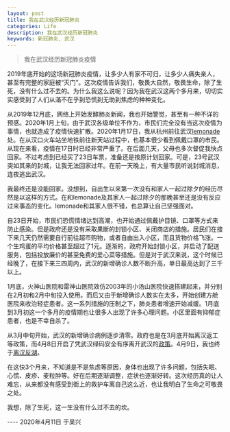 ```yaml
---
layout: post
title: 我在武汉经历新冠肺炎
categories: Life
description: 我在武汉经历新冠肺炎
keywords: 新冠肺炎, 武汉
---
```


> 我在武汉经历新冠肺炎疫情

2019年底开始的这场新冠肺炎疫情，让多少人有家不可归，让多少人痛失亲人，甚至有完整的家庭被“灭门”。这次疫情告诉我们，敬畏大自然，敬畏生命，除了生死，没有什么过不去的。为什么我这么说呢？因为我在武汉这两个多月来，切切实实感受到了人们从滿不在乎到恐慌到无助到焦虑的种种变化。

从2019年12月底，网络上开始发酵肺炎新闻，我也开始警觉，甚至有一种不详的预感。2020年1月上旬，由于武汉各级单位不作为，市民们完全没有当这次疫情为事情，也就造成了疫情快速扩散。2020年1月17日，我从杭州前往武汉[lemonade](https://github.com/lemonade117)处。在从汉口火车站坐地铁前往新天站过程中，也基本很少看到佩戴口罩的市民。从现在来看，疫情在17日时已经非常严重了。在后面几天，父母也多次督促我快点回家。不过考虑到已经买了23日车票，准备还是按原计划回家。可是，23号武汉突如其来的封城，让我无法回家过年。在前一天晚上，有大量市民听说封城消息，连夜逃出武汉。

我最终还是没能回家。没想到，自出生以来第一次没有和家人一起过除夕的经历尽然是以这样的方式。在和lemonade及其家人一起过除夕的那晚甚至还是没有反应过来事态的变化。lemonade和其家人很不错，也总算让自己坚强面对。

自23日开始，市民们恐慌情绪达到高潮，也开始通过佩戴护目镜、口罩等方式来防止感染。但是政府还是没有采取果断的封锁小区、关闭商店的措施。居民们在接下来几天仍然需要自行前往超市购物，或者自由出入小区，而且货物价格飞涨。一个生鸡蛋的平均价格甚至超过了1元。逐渐的，政府开始封锁小区，并启动了配送服务，包括投放廉价的甚至免费的爱心菜等措施。但是对于武汉来说，这个时候已经晚了，在接下来三四周内，武汉的新增确诊人数不断升高，单日最高达到了三千以上。

1月底，火神山医院和雷神山医院效仿2003年的小汤山医院快速搭建起来，并分别在2月初和2月中旬投入使用。而后又由于新增确诊人数实在太多，开始创建方舱医院来收治轻症患者。这一系列措施的压制之下，肺炎患者增速开始减缓。1月底到3月初这一个多月的疫情期也让很多人出现了许多心理问题。小区里面有抑郁症患者，也是不幸自杀了。

从3月中旬开始，武汉的新增确诊病例逐步清零。政府也是在3月底开始离汉返工等政策，而4月8日开启了凭武汉绿码安全有序离开武汉的[政策](https://zhuanlan.zhihu.com/p/126468640)。4月9日，我也终于[离汉反湖](https://zhuanlan.zhihu.com/p/128042160)。

在这快3个月来，不知道是不是焦虑等原因，身体也出现了许多问题，包括失眠、心慌、皮疹、麦粒肿等。好在后期逐渐调整，症状也逐渐好转。这次经历真的让人难忘，从来都没有感受到街上的救护车离自己这么近，也让我明白了生命之可敬畏之处。

我想，除了生死，这一生没有什么过不去的坎。

---- 2020年4月11日 于吴兴
